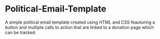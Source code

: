 # Political-Email-Template

A simple political email template created using HTML and CSS feauturing a button and multiple calls to action that are linked to a donation page which can be tracked. 
